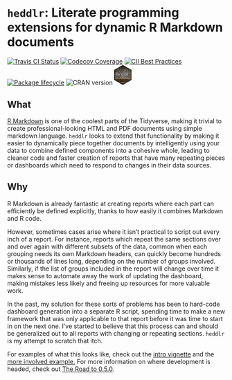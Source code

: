 `heddlr`: Literate programming extensions for dynamic R Markdown documents
==========================================================================

<!-- badges: start --> 
[![Travis CI Status](https://travis-ci.com/mikemahoney218/heddlr.svg?branch=master)](https://travis-ci.com/mikemahoney218/heddlr)
[![Codecov Coverage](https://codecov.io/gh/mikemahoney218/heddlr/branch/master/graph/badge.svg)](https://codecov.io/gh/mikemahoney218/heddlr?branch=master)
[![CII Best Practices](https://bestpractices.coreinfrastructure.org/projects/3535/badge)](https://bestpractices.coreinfrastructure.org/projects/3535)
[![Package lifecycle](https://img.shields.io/badge/lifecycle-maturing-blue.svg)](https://www.tidyverse.org/lifecycle/)
![CRAN version](https://www.r-pkg.org/badges/version/heddlr)
<img src="man/figures/heddlr-badge.png" alt="Heddlr hex badge" width = 40px>
<!-- badges: end -->

What
----

[R Markdown](https://github.com/rstudio/rmarkdown) is one of the coolest
parts of the Tidyverse, making it trivial to create professional-looking
HTML and PDF documents using simple markdown language. `heddlr` looks to
extend that functionality by making it easier to dynamically piece
together documents by intelligently using your data to combine defined
components into a cohesive whole, leading to cleaner code and faster
creation of reports that have many repeating pieces or dashboards which
need to respond to changes in their data sources.

Why
---

R Markdown is already fantastic at creating reports where each part can
efficiently be defined explicitly, thanks to how easily it combines
Markdown and R code.

However, sometimes cases arise where it isn’t practical to script out
every inch of a report. For instance, reports which repeat the same
sections over and over again with different subsets of the data, common
when each grouping needs its own Markdown headers, can quickly become
hundreds or thousands of lines long, depending on the number of groups
involved. Similarly, if the list of groups included in the report will
change over time it makes sense to automate away the work of updating
the dashboard, making mistakes less likely and freeing up resources for
more valuable work.

In the past, my solution for these sorts of problems has been to
hard-code dashboard generation into a separate R script, spending time
to make a new framework that was only applicable to that report before
it was time to start in on the next one. I’ve started to believe that
this process can and should be generalized out to all reports with
changing or repeating sections. `heddlr` is my attempt to scratch that
itch.

For examples of what this looks like, check out the [intro vignette](https://mikemahoney218.github.io/heddlr/articles/modular-reporting-with-heddlr.html) 
and the [more involved example.](https://mikemahoney218.github.io/heddlr/flights-example/flexdashboards-with-heddlr.html) 
For more information on where development is headed, check out 
[The Road to 0.5.0](https://github.com/mikemahoney218/heddlr/issues/1). 
